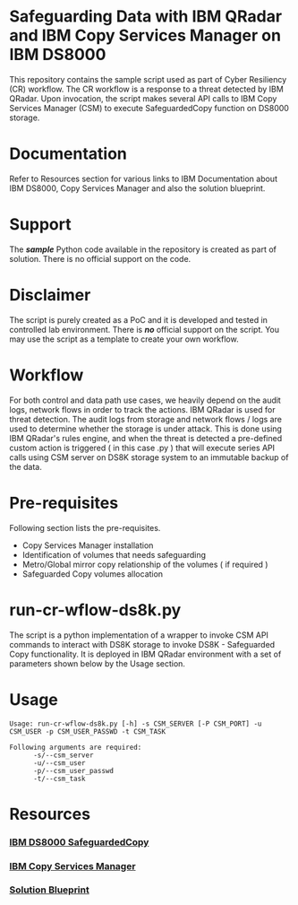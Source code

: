 # Safeguarding Data with IBM QRadar and IBM Copy Services Manager on IBM DS8000 #

This repository contains the sample script used as part of Cyber Resiliency (CR) workflow. The CR workflow is a response to a threat detected by IBM QRadar. Upon invocation, the script makes several API calls to IBM Copy Services Manager (CSM) to execute SafeguardedCopy function on DS8000 storage.

# Documentation #

Refer to Resources section for various links to IBM Documentation about IBM DS8000, Copy Services Manager and also the solution blueprint.

# Support #

The **_sample_** Python code available in the repository is created as part of solution. There is no official support on the code. 

# Disclaimer #

The script is purely created as a PoC and it is developed and tested in controlled lab environment. There is **_no_** official support on the script. You may use the script as a template to create your own workflow. 

# Workflow #

For both control and data path use cases, we heavily depend on the audit logs, network flows in order to track the actions. IBM QRadar is used for threat detection. The audit logs from storage and network flows / logs are used to determine whether the storage is under attack. This is done using IBM QRadar's rules engine, and when the threat is detected a pre-defined custom action is triggered ( in this case .py ) that will execute series API calls using CSM server on DS8K storage system to an immutable backup of the data. 

# Pre-requisites #

Following section lists the pre-requisites.

 - Copy Services Manager installation
 - Identification of volumes that needs safeguarding
 - Metro/Global mirror copy relationship of the volumes ( if required )
 - Safeguarded Copy volumes allocation

# run-cr-wflow-ds8k.py #

The script is a python implementation of a wrapper to invoke CSM API commands to interact with DS8K storage to invoke DS8K - Safeguarded Copy functionality. It is deployed in IBM QRadar environment with a set of parameters shown below by the Usage section.

# Usage #
```
Usage: run-cr-wflow-ds8k.py [-h] -s CSM_SERVER [-P CSM_PORT] -u CSM_USER -p CSM_USER_PASSWD -t CSM_TASK

Following arguments are required:
      -s/--csm_server 
      -u/--csm_user   
      -p/--csm_user_passwd
      -t/--csm_task
```

# Resources #

### [IBM DS8000 SafeguardedCopy](https://www.ibm.com/docs/en/ds8880/8.5.4?topic=license-safeguarded-copy) ###
### [IBM Copy Services Manager](https://www.ibm.com/docs/en/csm) ###
### [Solution Blueprint](https://www.redbooks.ibm.com/abstracts/redp5677.html?Open) ###
